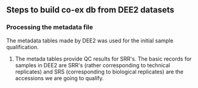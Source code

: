 ## Steps to build co-ex db from DEE2 datasets

### Processing the metadata file

The metadata tables made by DEE2 was used for the initial sample qualification.
1. The metada tables provide QC results for SRR's. The basic records for samples in DEE2 are SRR's (rather corresponding to technical replicates) and SRS (corresponding to biological replicates) are the accessions we are going to qualify. 
